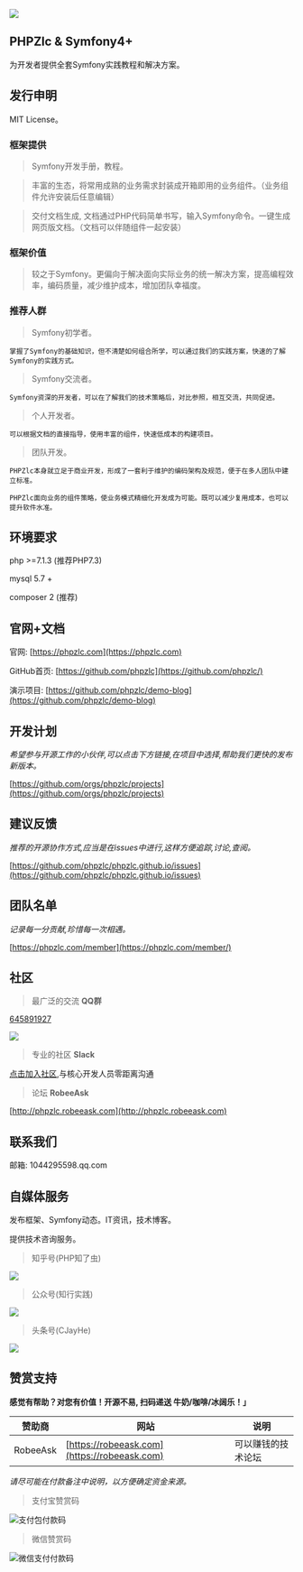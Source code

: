 ![](/assets/logo-shense-600.png)

## PHPZlc & Symfony4+

为开发者提供全套Symfony实践教程和解决方案。

## 发行申明

MIT License。 

### 框架提供

> Symfony开发手册，教程。 

> 丰富的生态，将常用成熟的业务需求封装成开箱即用的业务组件。（业务组件允许安装后任意编辑）

> 交付文档生成, 文档通过PHP代码简单书写，输入Symfony命令。一键生成网页版文档。（文档可以伴随组件一起安装）

### 框架价值

> 较之于Symfony。更偏向于解决面向实际业务的统一解决方案，提高编程效率，编码质量，减少维护成本，增加团队幸福度。

### 推荐人群

> Symfony初学者。
    
    掌握了Symfony的基础知识，但不清楚如何组合所学，可以通过我们的实践方案，快速的了解Symfony的实践方式。

> Symfony交流者。

    Symfony资深的开发者，可以在了解我们的技术策略后，对比参照，相互交流，共同促进。

> 个人开发者。

    可以根据文档的直接指导，使用丰富的组件，快速低成本的构建项目。

> 团队开发。

    PHPZlc本身就立足于商业开发，形成了一套利于维护的编码架构及规范，便于在多人团队中建立标准。
    
    PHPZlc面向业务的组件策略，使业务模式精细化开发成为可能。既可以减少复用成本，也可以提升软件水准。

## 环境要求

php >=7.1.3 (推荐PHP7.3)

mysql 5.7 +

composer 2 (推荐)

## 官网+文档

官网: [https://phpzlc.com](https://phpzlc.com)

GitHub首页: [https://github.com/phpzlc](https://github.com/phpzlc/)

演示项目: [https://github.com/phpzlc/demo-blog](https://github.com/phpzlc/demo-blog)

## 开发计划

*希望参与开源工作的小伙伴,可以点击下方链接,在项目中选择,帮助我们更快的发布新版本。*

[https://github.com/orgs/phpzlc/projects](https://github.com/orgs/phpzlc/projects)

## 建议反馈

*推荐的开源协作方式,应当是在issues中进行,这样方便追踪,讨论,查阅。*

[https://github.com/phpzlc/phpzlc.github.io/issues](https://github.com/phpzlc/phpzlc.github.io/issues) 

## 团队名单

*记录每一分贡献,珍惜每一次相遇。*

[https://phpzlc.com/member](https://phpzlc.com/member/)
    
## 社区
 
> 最广泛的交流 **QQ群** 

[645891927](https://jq.qq.com/?_wv=1027&k=ZpwdagVG)

![](/assets/images/qq-qun.png)

> 专业的社区 **Slack**

[点击加入社区](https://join.slack.com/t/phpzlc/shared_invite/zt-r7mxo37k-jamLvYensNjo89eJdrg_7g),与核心开发人员零距离沟通

> 论坛 **RobeeAsk**

[http://phpzlc.robeeask.com](http://phpzlc.robeeask.com)

## 联系我们

邮箱: 1044295598.qq.com
 
## 自媒体服务
 
发布框架、Symfony动态。IT资讯，技术博客。

提供技术咨询服务。

> 知乎号(PHP知了虫)

![](/assets/images/zhihu-1.png)

> 公众号(知行实践)

![](/assets/images/zxsjgzh-2.png)
 
> 头条号(CJayHe)

![](/assets/images/toutiao-jay.png)
 
## 赞赏支持

**感觉有帮助？对您有价值！开源不易, 扫码递送 牛奶/咖啡/冰阔乐！」**

| 赞助商 | 网站 | 说明 |
| ---- | ---- | ---- |
| RobeeAsk | [https://robeeask.com](https://robeeask.com) | 可以赚钱的技术论坛 |

*请尽可能在付款备注中说明，以方便确定资金来源。*
 
> 支付宝赞赏码

![支付包付款码](/assets/images/pay/alipay-1.png)

> 微信赞赏码

![微信支付付款码](/assets/images/pay/wechat-1.png)


